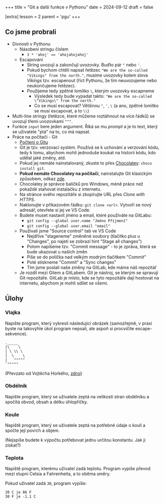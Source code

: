 +++
title = "Git a další funkce v Pythonu"
date = 2024-09-12
draft = false

[extra]
lesson = 2
parent = 'pgu'
+++

## Co jsme probrali

- Divnosti v Pythonu
  - Násobení stringu číslem
    - `3 * 'ahoj' == 'ahojahojahoj'`
  - Escapování
    - String uvozují a zakončují uvozovky. Buďto pár `"` nebo `'`.
    - Pokud bychom chtěli napsat řetězec `"We are the so-called "Vikings" from the north."`, musíme uvozovky kolem slova _Vikings_ tzv. escapenout (říct Pythonu, že tím neuvozujeme nebo neukončujeme řetězec).
    - Použijeme tedy zpětné lomítko `\`, kterým uvozovky escapneme
      - Výsledek tedy bude vypadat takto: `"We are the so-called \"Vikings\" from the north."`
      - Co se musí escapovat? Většinou `"`, `'`, `\` (a ano, zpětné lomítko se musí escapovat, a to `\\`)
- Multi-line stringy (řetězce, které můžeme roztáhnout na více řádků) se uvozují třemi uvozovkami `"""`.
- Funkce `input` bere jeden argument. Říká se mu _prompt_ a
  je to text, který se uživatele "ptá" na to, co má napsat.
- Práce na počítači - Git
  - [Počtení o Gitu](https://naucse.python.cz/course/pyladies/git/basics/)
  - Git je tzv. verzovací systém. Používá se k uchování a
    verzování kódu, tedy k tomu, abychom mohli jednoduše koukat
    na historii kódu, kdo udělal jaké změny, atd.
  - Pokud jej nemáte nainstalovaný, zkuste to přes [Chocolatey](https://chocolatey.org/): `choco install git`.
  - **Pokud nemáte Chocolatey na počítači**, nainstalujte Git klasickým způsobem, odkaz [zde](https://git-scm.com/downloads).
  - Chocolatey je správce balíčků pro Windows, méně práce než pokaždé stahovat instalačku z internetu.
  - Na stránce svého repozitáře si zkopírujte URL přes _Clone with HTTPS_.
  - Naklonujte v příkazovém řádku: `git clone <url>`. Vytvoří se nový adresář, otevřete si jej ve VS Code.
  - Budete muset nastavit jméno a email, které používáte na GitLabu:
    - `git config --global user.name "Jméno Příjmení"`
    - `git config --global user.email "email"`
  - Používali jsme "Source control" tab ve VS Code
    - Nejdříve "stageneme" změněné soubory (tlačítko plus u "Changes", po najetí se zobrazí hint "Stage all changes")
    - Potom napíšeme tzv. "Commit message" - to je zpráva, která se bude ukazovat u našich změn
    - Píše se do políčka nad velkým modrým tlačítkem "Commit"
    - Poté stiskneme "Commit" a "Sync changes"
    - Tím jsme poslali naše změny na GitLab, kde máme náš repozitář
  - Je rozdíl mezi Gitem a GitLabem. Git je nástroj, se kterým se spravují Git repozitáře. GitLab je místo, kde se
    tyto repozitáře dají hostovat na internetu, abychom je mohli sdílet se všemi.

## Úlohy

### Vlajka

Napište program, který vykreslí následující obrázek (samozřejmě, v praxi byste na takovýhle úkol program nepsali, ale aspoň si procvičíte escape-sekvence).

```
._____
|\    \
| \ \\ \
|  \    \
|   """""
`"""""
```

(Převzato od Vojtěcha Horkého, [zdroj](https://alej.alisma.cz/prog1/pg03/Obrazek.html))

### Obdélník

Napište program, který se uživatele zeptá na velikosti stran obdélníku a spočítá obvod, obsah a délku úhlopříčky.

### Koule

Napiště program, který se uživatele zeptá na potřebné údaje o kouli a spočte její povrch a objem.

(Nejspíše budete k výpočtu potřebovat jednu určitou konstantu. Jak ji získat?)

### Teplota

Napiště program, kterému uživatel zadá teplotu. Program vypíše převod mezi stupni Celsia a Fahrenheita, a to oběma směry.

Pokud uživatel zadá `30`, program vypíše:

```
30 C je 86 F
30 F je -1.1 C
```
